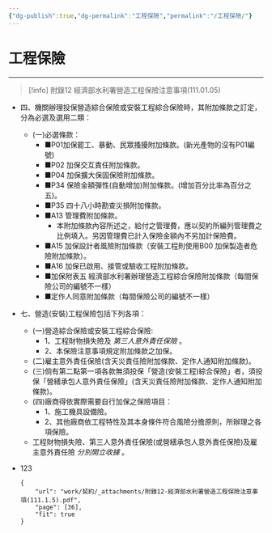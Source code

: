 ```yaml
---
{"dg-publish":true,"dg-permalink":"工程保險","permalink":"/工程保險/"}
---
```


# 工程保險
---
> [!info] 附錄12 經濟部水利署營造工程保險注意事項(111.01.05)

- 四、機關辦理投保營造綜合保險或安裝工程綜合保險時，其附加條款之訂定，分為必選及選用二類：
	- (一)必選條款：
		- ■P01加保罷工、暴動、民眾搔擾附加條款。(新光產物的沒有P01編號)
		- ■P02 加保交互責任附加條款。
		- ■P04 加保擴大保固保險附加條款。
		- ■P34 保險金額彈性(自動增加)附加條款。(增加百分比率為百分之五)。
		- ■P35 四十八小時勘查災損附加條款。
		- ■A13 管理費附加條款。
			- 本附加條款內容所述之，給付之管理費，應以契約所編列管理費之比例填入。另因管理費已計入保險金額內不另加計保險費。
		- ■A15 加保設計者風險附加條款（安裝工程則使用B00 加保製造者危險附加條款）。
		- ■A16 加保已啟用、接管或驗收工程附加條款。
		- ■加保附表五 經濟部水利署辦理營造工程綜合保險附加條款（每間保險公司的編號不一樣）
		- ■定作人同意附加條款（每間保險公司的編號不一樣）

- 七、營造(安裝)工程保險包括下列各項：
	- (一)營造綜合保險或安裝工程綜合保險:
		- 1、工程財物損失險及 _第三人意外責任保險_ 。
		- 2、本保險注意事項規定附加條款之加保。
	- (二)雇主意外責任保險(含天災責任險附加條款、定作人通知附加條款)。
	- (三)倘有第二點第一項各款無須投保「營造(安裝工程)綜合保險」者，須投保「營繕承包人意外責任保險」(含天災責任險附加條款、定作人通知附加條款)。
	- (四)廠商得依實際需要自行加保之保險項目：
		- 1、施工機具設備險。
		- 2、其他廠商依工程特性及其本身條件符合風險分擔原則，所辦理之各項保險。
	- 工程財物損失險、第三人意外責任保險(或營繕承包人意外責任保險)及雇主意外責任險 _分別開立收據_ 。

- 123
	```pdf
	{
		"url": "work/契約/_attachments/附錄12-經濟部水利署營造工程保險注意事項(111.1.5).pdf",
		"page": [36],
		"fit": true
	}
	
	```
